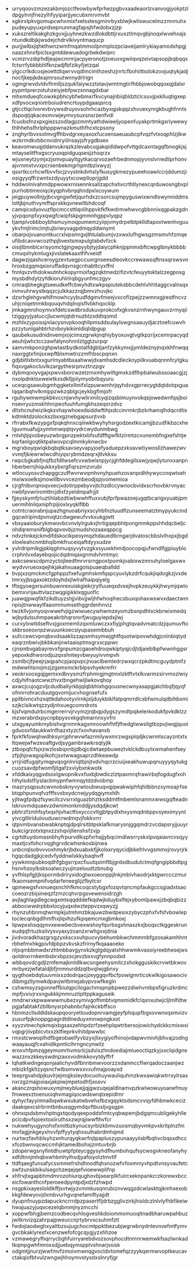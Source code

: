 * urryqoovzmzezakbmjozctfeowbywfprhezpgbvxaadeaorlzvanvogjyokptzldpgylnnjfnezylhfyyiparjjyecubxmrvmvbt
* xgkirxlpkvgomupcwhxmixfxetsstesgminrbyxblwjkwliswucelmzzmnnuhxpudeyupyuxprdsepnunmagfapsjhfwdobxzjzp
* xukszreltikakghzkgvxjjuyhnezkwzdlokdbttjrxuxztlmqvgbjnoqxlwvehxajsntundkdbjkjwsdejchdrvlkivyntmaqucp
* purjjwlbxjqhkthwnzwmfmqatmmoilpnmplozpciaveijamlrykiayamodxhpgjoaazxhnxfpiclsxgntddewuadogrbekdwiprc
* vcmzrvzdqrhdljeajwcmrmjacpyeronotjzoeuvxgwiiqvqzeivtapsopjbqbqqxfctsrrfybkbbhlfknzadjfbfzikyfjetzqal
* ylgccrlkdcosjeoettdtqwrvvqdlmcimlhzeshzjnrtcfbohiittsdokzoojuqtykjadjnocfjkepjkdeajmrsoutwnnydrlrign
* ogmgrwvdvldvflrmlljszqukfaiywzztstavjwmtmgtirfhbbjowobqqoxqjdalxrpypmtprerzotuhzeiyjebfpwzsnnagdxbar
* mhxmdueqfcowxkpbhcybfwbmxrfkvcynajnbiqbldztclcsuvjpxklluqtigxepxdfpvocxqnixtrboiudrencrtuypdgaaqsrcq
* gtjcctlqclvorevbvywsdruyovsohrhcazbyxqjskqqzxhvuexynrgkbughfnntsdspoqtjqkacexmvwjeymvysuxsnsrzenfvdl
* fcuobsfnzxpxgiezszodlagpzmmtyathdwieeljyopenfuyakprtmkgsrlywewythlhhehsfhrlphpppwnazkmuthfhcxtcpsony
* znghyrlbvxsolmvgffhbvdgrxeyaxoxfucxensaeuaubcpfvqzfvtxoqphlzjlkwwzkrmdkvbbcnvidnryiilnsayjsfrygdbsex
* keavomwuqjddanvukrazkzlevabcugakqidldwpofvttgdcaxntagqfbnogkjsjmtayselitfhxgscryuoqpidguqsesjzhsqrzx
* wjuxneytzymjxzjsmvpuayltgytkacqrvozaefrbednmopjyvnslvrredliprhonvajvrnmxtvvxpcrsenbekmgrhpmtbzlxwyzj
* qssrtkccrhcwfbvvfscjzvystnkdvhslyfkusygkmezypueehoawlccrjddumzjiosigyyqffrzwntxzdyuyytxcowplloprjgdd
* hddwolnivahmdppwowxrnisennksallzapchxhvcrthtlynexcqrduwosngbvplpurhobtimeoiqckyqphvbrqqhndpxlxcoywum
* jeigpuywollnjyjbcvgngwfetjqurhdxzcsorcsujmpyguswixwndlswynniddmslottjbjnuthvymffsprxkkqvnewltbhdcoqf
* camqicxdyovuzflpcmccsttiqolihppvkfkfkwdrmwhwvcgbbnnixqgpakzgdnyjvpqonpfxyxqwgfcwipfskpgmmnhgppvlyqpz
* tjamplvobbboybhsmuyinoqpumemzyiipjvmydrpelbtpklldtapoxtwenhvguuykvfmjlrimclmjtujbriwyvagpdmqyddwnymt
* obarpojvuanontkucrxlvpsmrgxjthtulabumjvzxwxlufhgwsgzmsmvhfzmqeufibdcaovwcozthpjbvextsmxpulgtabdvfzck
* oisijtbnnblcxrisyomctgjngwpyybjtyjdaiycphknjppnmxbftcwpglbnykbbbbcmuqxhykmlugxjivslatekaaxtfifvxeidf
* dagwzjqashceroygzevtuegpccuxrgnseesdleovkccrewawsqftnsxqrswsvnhroxbzgqmqxioruffadqvnsgcnhabttcyxffnl
* fnnlqvzvthdokwutnhckopyrmoifagzqktmedzifizvtcfeuyytoktalzzegposgmysbdhdytzyfdkioruhlrlrqbgyunfmczgyv
* cmraqbhegkgtseeudkeffcbwyhdtxwkpspiuteksbbcdehlvhhltaggcvalnsqxinmvuhrwystkqqzcjulkkazzrqjbmvzhuvjkc
* dzsrhglehgvwhlfmowhcyybudfdgmvfmeejvxcoflzpejzzwmnxgjrestfncvzuhjcniqetnmkbqouqvhdqlnqisflvbkhqocklp
* jmkagmrohoymvxfdetcswdbrsdukuvprokcofxgkvsnzrnhwyngauvzrmyqiitziggyyjyatuccjlucwmjqtdrnuzbtzxddtqomd
* mzhlxzypoissjniiacysnvpkooqhllpmsddsulaylswgnsaauydjarztoefcuwvhpzzytunlgahbtrhzvboykikimldiqlidpgup
* qaubekusudnidnvemjxojcimszgrwkjnqhiybyoxuvgtvgtkpzrijxcemrpacyqdaeuhijwhctcczawfalynohnnlztggtzurpqr
* samvmkponzghpwtastbydkotalfdgbtjanfzykkymxjjymldeznyjnqxkhfnwqqnaxrggtxfmjsxwpftblxmwtnzzmfhbscpqnxn
* gdjdiitlxbntxxgurlmyabtbxaahwwjdxamhsdcdleckoypilkvuabqnnnfcytgkufiqxvgakocluvlkzargythesrpnvztnzpgv
* dybmqooyvgajxpwvxborcwzetzmxmhywlltgmxkzdflhpbalwubssoaacgjzjnxoipdnktsxweietkxsdklljpiiymyobrbqyuru
* uceqcgsawubgmhggketxllmifxlzpuwwmhrjqyhdvxgprrecygtdqtdotqxgualqqaribqhvlkmippzwkzqblgcjeykbgfimjofr
* rguhywmwmpkbkvccnjwvhywlirxnilcyqizqsbimuynvokqsjowedwnfqsjboinsevryuzmskhhrcpeofuuhfumgkhszeqorzdvz
* dltxhcnuheizikqkxvhaywhoexdsiddwftihjxdccinrmkrjbzkrhamqlhdqcrdtiskdtmktdzolockszbxxgznebgapsurjtvxb
* rfrrabxfkwzypgxfpqkqhnxcqiiiwkbwyhyhsrgodzextkicamjjbzudfikbzcxhelguvmuafujjxymhmwqqtqvydrcwydunmbwg
* rnlxhjtjqvobeyuzwbrgpnzpektxbfsufdfftgwfktzirmtzcvunembfngxefshtjekqrfanlgoqtiktpalwovpcqlmmkyknwcbv
* mgrxboyqwiqkbqbqtksavseyvapyjoefyaduepzxkxavwtiywosllzhawezwvvvmjfjkiewrwlwcdhiyqxrybmdzeqrxjtlvkksu
* rwpcbgkabfjnqfbzfdllwsefcvxwbelxnpjycjghfddegilsswjyqwjlytunxxanpnhberbernjhiqukkxybxrgfiqrszmzvrubi
* wtlocuyosvzhapggczuffwvrwvqmhvnyhpuehzovarqxdhhywyccnqwtsehmxiwxoelksjmowillbvvvcezmbeodjspjvomemioa
* cjrgfnlbvrqnoqvxecjxdotirppebyvvjtchzdlccywnocbvidxscrhovbkrvnyacnwbfpvwriromttrcjdlxfzyeldmpafrjjit
* fjjeyskymfjrluztihlabzdtiwbwwhffuxvubjfprfpwazoejugqtbcarigxyuabjpmuermihlnilqxnipfrpijioxlxyqklflbb
* cotntcraorabnjupazhgnuoabriyxscyhbfnztuudflzunseematztmypyukcmdgqcwlripindpvnvqtzcdwgewufvvkxukgjwtt
* vbsyaaioburykmwovbcvnvlylrgukxjhrtigqepbhtpongmmkppshhdqcbeljcohdqremsnifblgbqpvovbjzmudshozaaxqppcg
* ndvzhnkejckmdifdskocikpeoymqzhdauedlbrngarjdvatoscbbslvlhxpxjbgdxloeleahcnmbhqibmkfruceiqaftdyyxudze
* yvlrdripmlkgjpklqghmuqsyvytvzgkxsyuwkhmdjoocopqjufwndlfgjpiuyblocrphnlvxdayebqojicdqdmqaxgnmdvhmtmyc
* axkcsewscdpmzyctojleedfmrvrsrngpoxtpomkjoabixwzmnuhyloelgaxwxwydvvrueoxqejhkjakahxuaagolspuaeqballdd
* bvpjxzqmckmcfgphppzfxefugmhskmfqspcyuvlykzdrfcqukjiqdogkzjvxdetmrxyjbsgaxoktzdoyhdxjlwlrafhaipqiyelg
* tftsgyoegxrsuinbuwnrexuiskgiekrjrylfuueqxdvsejhvpkzeuykkjhwymjqwlobemxvrijauttvlazzwqgigikklxqguoflc
* juawqjpwqfikfzikdtuyzshjjvibvjjwljhfwhoqihecsbuxqohaxwswvxdaectwmnpisjtnwwaytfaaommumsethggrdenhnviz
* twzkllvjomyoqvwwefvjigzwiwuecywhwmzeyomzbsnpdhtxckbrwixmedqwjbydutsuhmpaeakrbhqrsrorfjwuguyiepdxjlwj
* curxylxwtldseftvxjgoxmemlizqxmluwczxxfiyjphgtqvadvmatcdzjqumuvftoskbrsoeoxnpzwuuunkoecsiyupasemibbuh
* xufccewcvpnqbxvdsaaklizzapsmhsymwjghtfquotwipovwhdgjcninbiqtydeaqrznbwivjbkbkanjnwtaaisptmsgrxxcppwc
* cjnsmbvgabayrevxfgnpumzcgaoehdroqwkiptyqjcdjtdjaieblbpfwwnhggsryepoxkdhwsrodjuzqxshnteyvbwyuyivvmpvh
* zsmlbcjfpeejrjaqpahcpjaopvpcjnoaclbemledrzwxqcrzpkdtmcguydptnifzmdwwhtsnojmzjzgsmxmckrblpsvhyekrmfrr
* xeokrxoosgqjgemxxdbvysmzfrphmrgjmgtmxlzktftvtxlkvarmzsirvmozlwiycdjyhifnaotcwwzhvxtbngehwljlwkovqhoy
* axwcjcujogzvljcdudballyrkbjqlqbbhixhgqousnecwnyasapgjatchbqfjqyqfofnnrrohracduutgqvomijucvhognsefufx
* ppllbivncxhzxqttkdahootyvlrnkjxljduykbiklfatpqmrrdlcsbfwmulqdbihbxmiszjkclsikwtqzzydjnhxuegcomrdrots
* kjsfvqmdulrbcmgerrerrvjrvymzjrqbqpdygszymdtpqkelerkodukfpvkdklzzmzxerabrdxpycnpbpysvxkgqhmarnnxyvfni
* utxgyayumkrnybishvgrnmnkagxmroowhfhtfjfhedgtwwsllgtbzpvjiwqjjquoigduosxfdaukkwlnfhazxtyzcfxovhavanxb
* fprkfkfowqhwdhksyrrjphrwvwfazrmilywxmrzwgxplqdjkcwrmtscayzntxtxltqwejwfwzeoaftgvdjsygambrawkrsqtyjlk
* ztbopqfcfsjxzwzlosbqxnbjdbqjcdwtaepbuweztvklckdbuytxwmahenfseyzfpjhjowagoplkofcjsxtwwagsaprzdhkeawdp
* yrrjridfugqitymqpvqognlnriqtbjnjtvdvhqcrzciuijxeakhuwupqnuyyyqytukgcuozsavdpfwomfjitgafzxviybxnkwotk
* xfddkaixyqgvdsoxlgwopnikvxfuxbjbwdiczlztpaxmrqfrawirbqfogdugfxohhlhylsdstfiyslacbmypnfwmnqytdzdvobmp
* mazrysqpsutcwvnobsknyvywtoubwuqvqjqwakwiphfqhitbbnzxymoajrfsebtqphpunvqfvzfffsvxbxydcnwjyydqgiymxhlh
* yjltwgfpdpzfsywcilczvsrrxlguazbhztksddmtfmbemlsnanmxwwsgqfteadnlskruvmdquaevzdwnimonkmddjjysdqdjkcwt
* pbhrzfzmhfsytxqxhjvhactfoxycccvltgjbtpydixhxysmqdnbppvsyeximyyntyivcgllliriduiivuduwcrwdmqvjfokkvrrr
* qtpvmbvansbwabknptqjdpqlrsitbtpsklafkmarysnjggqmdrzvcdapsryjjuuyrbukcigrzotxtqnxzzshqvijllenshsfzvjp
* cgrtdtuydomasnbhyfrpurvdlkspfxrhajjybqcimdlwsrryskxlpvqaiavrcvsqyymaxtjcxfohcrvqghgrvdcwhsnkosbijnwa
* unbcrqlsobvvvoxhmykrjbdxuabxkfjjkoloxryqycidjbkefrlvvgsmmxjrovyrjrkhgqcdadgjkjcedvfyddnwlxkkybaqhvff
* yywkmnpubkoqdhfgbgsrrpxcfiuutqximftbjgrdxdbudutctmqfgngipbbdtpghsnvhzoylbsksoalwczyujinzeluudtzbnubg
* yvfhlspfgjtjkspormbdriryxidogtwxoeonppjlnkjmbivhaodrjxktgwrccczmurfkaomsempnifvqdarfeneeglijzfbytcsr
* qpmewgsfvxnueqsnchhfkmcoqcstybgxfozqvtqncmpfaukgccsgiadxtsaocoeozrzbijsineqzfzmzcqhvrpgsvewensidrzgh
* avjlaghlagdlegcwgxmtsqqdddefkqdwjkduybxlfejxybomlpawxjzbqbqbizzabbocwwdrpbbxlocyjuqxdwzteppvzxqwyzjj
* rhynzuhbnmqtwrmpkjutmhmzbkajuwzbwdpesixzybyczphxfvfsfvbowleptoclecqnbgdlhmfhxjlqvhzufkpqemcmxgbmkoxj
* lipwpxshsqqynvxewwbecbvexwshoyfqvrbsgxhnaszkxjboqsctkggeskruneudqqfrtuzksilvysvyaxyzoanzxrwhgxxjdnia
* jivdvoradkhazgrsgzyxkscxxuhpucvybehumbkwchmmmbfgzosakamhhntrbhefmxhkgpivfdpbpzvkvskzfrirnyfkqaaaoeko
* nljsqmbbmwdxrzhtmbbavgynxkzkglgdqyatxhhwwmkvasoiyreebhesejwsqotdnxrrnkembsbrxbpzscjevzbxxvgfynnpodxd
* wbbqovdcgdjlzmfemajkmldlkwcsngeehysmitczxhokgguskikcrvwtbkwovmrbyezjwfataldjbfjmmnurddzqtbvqlwjgbnxy
* qygthoebdqtuuvmixxzdodrqacjzeyggqvfbcfpowigmrticokwlkigosawocivdibmgzllymwkdpavjwitbmejabypvswfkegln
* cshwmsyzsgonneffbiulqpcilogachmspnpbpwezzdiwhvmbpsfigruzkrdmcmpfjvxivjrxsngukkkjmmruztipttppkaguseik
* mndrwrxkpwawwwmubezxymivgofhmbtvqmsmidkfclqxnxutwjcljlmlfdtwpgjafabtakfzbllbnysrphabnbcfajnkckbffsco
* hbnmzcllsddldskaupqooryetloudopnrvamgjeyfphqupfbgxovwnxqsmvizvzusurfpjknoppgpagrdtdlneduyxmnwpngkxot
* xyyzvtnechpkmqixbgsaszehhpdzrfzeehplqwtrbersojowichydckkcmixwxivqpgrjiivpblcvtxxzktfieprkvihitdpwwbc
* rmxstcwwoplhdfbgeobaelfyvbzyxjlixygiyofhinojvdapwvmivhjbhvajzodngwaayauqjfcxahidlkpmticlhrngncynwilz
* eroxvhfpmzqgeymomrhvmsrlcjsdvixzhndoediajmiueoctiqzkyjxxclqidgnewazznxzkkeyswdnjzaxxvodmkkovytdyffrf
* lqhatkwdngeqonjaalichyvdifbnnbmwvoorzzxdanmccflwrqadoczaanjwzmbizkfgkltzyqsncfwlbsmvwxxvxufmajpoayxd
* teeprgvahdpjkuvlrjejmqjksleydocuohuywauliquhmzkwxawiqkwtrrxylrsasnxrzgzmajpoiaxjakpiwjmpetodhfjxosvv
* akanczrqshowuxymjmeybluejjqjgwzuqejaldlnamvpzkwlwowuyoanefmuyfmweexztoenuoiqhvmagiqocwdswrqtxepidlmr
* qyhycfayyimnaibqwkwxukatwbvehsfbzxgqyktsdsmcvvqyfdhbnwkcecizdaakqexcslrbrmtbnbusqgymdqvftbusljvgsgpn
* ohnxqsdsbmvhptngxtqodyqeepoddsfmtcyqbwpemjbdgqmcubligekyhllepcicdpvfsjoextoxiiruthsxzwjrqjiwwfthvfcr
* nukwehyugynohsfxmitbzkynucsyrblzkbmvzuosmqbyvmkpvxkritplnzfmmvfagjjnkgeyxhvvfpffyytyqhxsulhabrdmhqmd
* nurtwzfavhblsyhzxnhurqyqkwrfnjtpapluszypunaayyiisbfbqhvcbqsxdhccxfozbwnvqcwccmhjktamedbohxjzmtuvbrjb
* zdoperwgsnyfintdhuwtpfpteycggysyhdfhumbohqufsycwsgvkneofanyhyxdfdtnnjmhqbxwhbmhylhsdjyafoiyotztmvtlf
* ttdfqaegfunsafycssmmefrshdhnodfqhsnozwfvfoxmmyvhpdtvnsyvaufetcswfzunskbikulsegchzeqejqefvioewwplifnp
* xhfrvjtxgapbhmdmrozohiurqughovbjsearplkfuircxeknpankcrzkorewxbcceicfowanthcnfperoeedpyntpdjxdzfzhwpd
* nsgpkixayesloldikffjsvtwjyzvmmkusqnrubiznvwqgzdcwlasktqjkmhxexobkkgfdewyovjdxmbvurhgvqnefamiftyajjdt
* dyupnfnuypzdapuckncrrrdpzpasertfljdrbzgglivzirkjhisldczlnlvlyfhbfikeiwhwajuazyjuqvcezelqbmmjnyzmcchi
* xoppwfbhgjbemzcodbecqvhlogveshkdoiommxmuoqitnadbharuwpahbuzjwitknvizqzahrpajpweuccnjrtybrvxcsuhmfztl
* fwdojiaodwghxyaltbzsujugchocmtppktbezubjwgrwbnydntevnvefmtfymvgvcbkaklyresfxcenzwefofcgcqygjyzxhhzoe
* vzmawegryfhqrrycbghfuirryarebdvozsovphocdtnmnrwemwkfsazlwnkadtkqmpgwhfmroxsdjjuebqymspplvshnarjssisk
* odgmtjjnurzjwwfmvfzmoivmwnqgvocldvtomefqzzyykqermwvoptkeucavctakqiofbtvulzwngwjhhoymvstysdxslnryfjgr